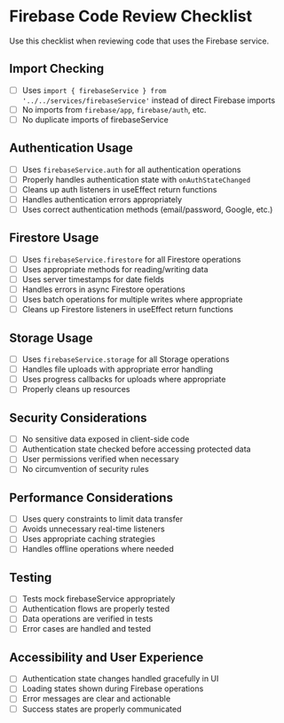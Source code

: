 # Firebase Code Review Checklist

Use this checklist when reviewing code that uses the Firebase service.

## Import Checking

- [ ] Uses `import { firebaseService } from '../../services/firebaseService'` instead of direct Firebase imports
- [ ] No imports from `firebase/app`, `firebase/auth`, etc.
- [ ] No duplicate imports of firebaseService

## Authentication Usage

- [ ] Uses `firebaseService.auth` for all authentication operations
- [ ] Properly handles authentication state with `onAuthStateChanged`
- [ ] Cleans up auth listeners in useEffect return functions
- [ ] Handles authentication errors appropriately
- [ ] Uses correct authentication methods (email/password, Google, etc.)

## Firestore Usage

- [ ] Uses `firebaseService.firestore` for all Firestore operations
- [ ] Uses appropriate methods for reading/writing data
- [ ] Uses server timestamps for date fields
- [ ] Handles errors in async Firestore operations
- [ ] Uses batch operations for multiple writes where appropriate
- [ ] Cleans up Firestore listeners in useEffect return functions

## Storage Usage

- [ ] Uses `firebaseService.storage` for all Storage operations
- [ ] Handles file uploads with appropriate error handling
- [ ] Uses progress callbacks for uploads where appropriate
- [ ] Properly cleans up resources

## Security Considerations

- [ ] No sensitive data exposed in client-side code
- [ ] Authentication state checked before accessing protected data
- [ ] User permissions verified when necessary
- [ ] No circumvention of security rules

## Performance Considerations

- [ ] Uses query constraints to limit data transfer
- [ ] Avoids unnecessary real-time listeners
- [ ] Uses appropriate caching strategies
- [ ] Handles offline operations where needed

## Testing

- [ ] Tests mock firebaseService appropriately
- [ ] Authentication flows are properly tested
- [ ] Data operations are verified in tests
- [ ] Error cases are handled and tested

## Accessibility and User Experience

- [ ] Authentication state changes handled gracefully in UI
- [ ] Loading states shown during Firebase operations
- [ ] Error messages are clear and actionable
- [ ] Success states are properly communicated
